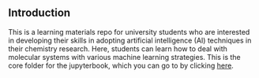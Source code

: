 ## Introduction
This is a learning materials repo for university students who are interested in developing their skills in adopting artificial intelligence (AI) techniques in their chemistry research. 
Here, students can learn how to deal with molecular systems with various machine learning strategies. This is the core folder for the jupyterbook, which you can go to by clicking [here](https://lizhenzhupearl.github.io/AI4Chemistry/intro.html). 
